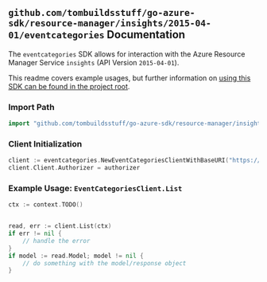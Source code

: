 
## `github.com/tombuildsstuff/go-azure-sdk/resource-manager/insights/2015-04-01/eventcategories` Documentation

The `eventcategories` SDK allows for interaction with the Azure Resource Manager Service `insights` (API Version `2015-04-01`).

This readme covers example usages, but further information on [using this SDK can be found in the project root](https://github.com/tombuildsstuff/go-azure-sdk/tree/main/docs).

### Import Path

```go
import "github.com/tombuildsstuff/go-azure-sdk/resource-manager/insights/2015-04-01/eventcategories"
```


### Client Initialization

```go
client := eventcategories.NewEventCategoriesClientWithBaseURI("https://management.azure.com")
client.Client.Authorizer = authorizer
```


### Example Usage: `EventCategoriesClient.List`

```go
ctx := context.TODO()


read, err := client.List(ctx)
if err != nil {
	// handle the error
}
if model := read.Model; model != nil {
	// do something with the model/response object
}
```
